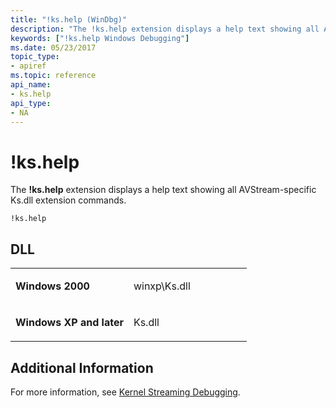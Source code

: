 ```yaml
---
title: "!ks.help (WinDbg)"
description: "The !ks.help extension displays a help text showing all AVStream-specific Ks.dll extension commands."
keywords: ["!ks.help Windows Debugging"]
ms.date: 05/23/2017
topic_type:
- apiref
ms.topic: reference
api_name:
- ks.help
api_type:
- NA
---
```


# !ks.help


The **!ks.help** extension displays a help text showing all AVStream-specific Ks.dll extension commands.

```dbgcmd
!ks.help 
```

## DLL

<table>
<colgroup>
<col width="50%" />
<col width="50%" />
</colgroup>
<tbody>
<tr class="odd">
<td align="left"><p><strong>Windows 2000</strong></p></td>
<td align="left"><p>winxp\Ks.dll</p></td>
</tr>
<tr class="even">
<td align="left"><p><strong>Windows XP and later</strong></p></td>
<td align="left"><p>Ks.dll</p></td>
</tr>
</tbody>
</table>

 

## Additional Information

For more information, see [Kernel Streaming Debugging](../debugger/kernel-streaming-debugging.md).

